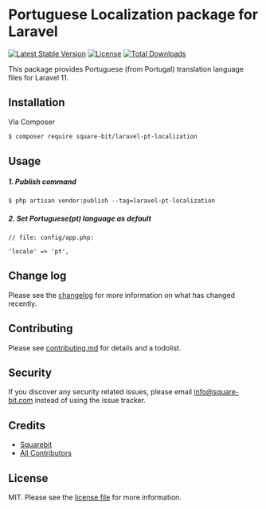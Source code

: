# Portuguese Localization package for Laravel

[![Latest Stable Version](https://poser.pugx.org/square-bit/laravel-pt-localization/v)](//packagist.org/packages/square-bit/laravel-pt-localization)
[![License](https://poser.pugx.org/square-bit/laravel-pt-localization/license)](//packagist.org/packages/square-bit/laravel-pt-localization)
[![Total Downloads](https://poser.pugx.org/square-bit/laravel-pt-localization/downloads)](//packagist.org/packages/square-bit/laravel-pt-localization)

This package provides Portuguese (from Portugal) translation language files for Laravel 11.

## Installation

Via Composer

``` bash
$ composer require square-bit/laravel-pt-localization
```

## Usage
##### 1. Publish command
  ```shell
  $ php artisan vendor:publish --tag=laravel-pt-localization
  ```
##### 2. Set Portuguese(pt) language as default
  ```
  // file: config/app.php:
  
  'locale' => 'pt',
  ```
## Change log

Please see the [changelog](changelog.md) for more information on what has changed recently.

## Contributing

Please see [contributing.md](contributing.md) for details and a todolist.

## Security

If you discover any security related issues, please email info@square-bit.com instead of using the issue tracker.

## Credits

- [Squarebit][link-author]
- [All Contributors][link-contributors]

## License

MIT. Please see the [license file](license.md) for more information.

[link-author]: https://github.com/square-bit
[link-contributors]: ../../contributors
